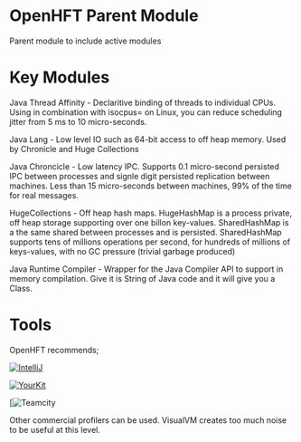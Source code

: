 OpenHFT Parent Module
=====================

Parent module to include active modules

Key Modules
===========

Java Thread Affinity - Declaritive binding of threads to individual CPUs.  Using in combination with isocpus= on Linux, you can reduce scheduling jitter from 5 ms to 10 micro-seconds.

Java Lang - Low level IO such as 64-bit access to off heap memory. Used by Chronicle and Huge Collections

Java Chroncicle - Low latency IPC. Supports 0.1 micro-second persisted IPC between processes and signle digit persisted replication between machines. Less than 15 micro-seconds between machines, 99% of the time for real messages.

HugeCollections - Off heap hash maps.  HugeHashMap is a process private, off heap storage supporting over one billon key-values. SharedHashMap is a the same shared between processes and is persisted.  SharedHashMap supports tens of millions operations per second, for hundreds of millions of keys-values, with no GC pressure (trivial garbage produced)

Java Runtime Compiler - Wrapper for the Java Compiler API to support in memory compilation.  Give it is String of Java code and it will give you a Class.

Tools
=====
OpenHFT recommends;

[![IntelliJ](http://www.jetbrains.com/img/logos/logo_intellij_idea.png)](http://www.jetbrains.com/idea/)

[![YourKit](http://www.red-soft.biz/files/downloads/partners_logo/YourKit_index_logo.gif)](http://www.yourkit.com/overview/)


[![Teamcity](https://www.jetbrains.com/teamcity/)


Other commercial profilers can be used.  VisualVM creates too much noise to be useful at this level.

